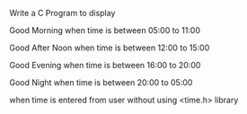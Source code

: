 Write a C Program to display

Good Morning when time is between 05:00 to 11:00

Good After Noon when time is between 12:00 to 15:00

Good Evening when time is between 16:00 to 20:00

Good Night when time is between 20:00 to 05:00

when time is entered from user without using <time.h> library
